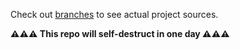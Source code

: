 Check out
[branches](https://github.com/AlexDaniel/SoC-Project/branches) to see
actual project sources.


**⚠⚠⚠ This repo will self-destruct in one day ⚠⚠⚠**

